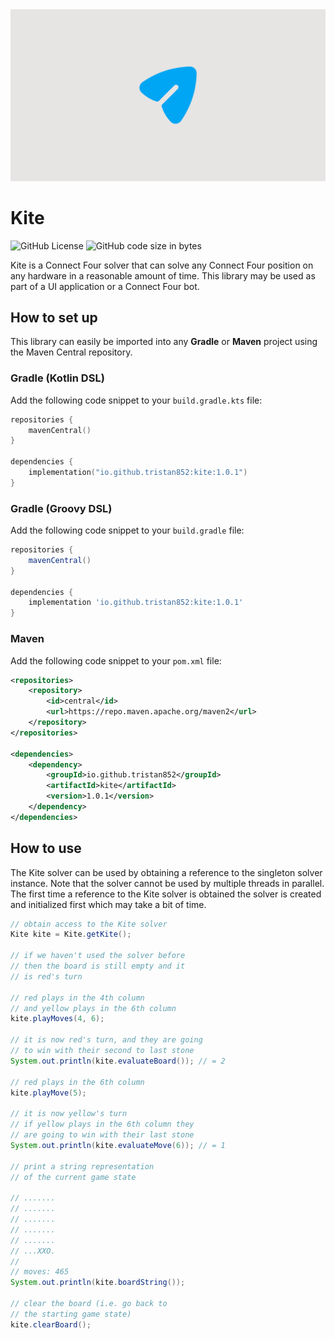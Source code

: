 <a href="/" >
    <img src="assets/images/brand/banner.png" alt="Kite banner" />
</a>

# Kite

![GitHub License](https://img.shields.io/github/license/tristan852/kite)
![GitHub code size in bytes](https://img.shields.io/github/languages/code-size/tristan852/kite)

Kite is a Connect Four solver that can solve any Connect Four position on any hardware in a reasonable amount of time.
This library may be used as part of a UI application or a Connect Four bot.

## How to set up

This library can easily be imported into any **Gradle** or **Maven** project using the Maven Central repository.

### Gradle (Kotlin DSL)

Add the following code snippet to your `build.gradle.kts` file:

```kotlin
repositories {
    mavenCentral()
}

dependencies {
    implementation("io.github.tristan852:kite:1.0.1")
}
```

### Gradle (Groovy DSL)

Add the following code snippet to your `build.gradle` file:

```groovy
repositories {
    mavenCentral()
}

dependencies {
    implementation 'io.github.tristan852:kite:1.0.1'
}
```

### Maven

Add the following code snippet to your `pom.xml` file:

```xml
<repositories>
    <repository>
        <id>central</id>
        <url>https://repo.maven.apache.org/maven2</url>
    </repository>
</repositories>

<dependencies>
    <dependency>
        <groupId>io.github.tristan852</groupId>
        <artifactId>kite</artifactId>
        <version>1.0.1</version>
    </dependency>
</dependencies>
```

## How to use

The Kite solver can be used by obtaining a reference to the singleton solver instance.
Note that the solver cannot be used by multiple threads in parallel.
The first time a reference to the Kite solver is obtained the solver is created and initialized first which may take a bit of time.

```java
// obtain access to the Kite solver
Kite kite = Kite.getKite();

// if we haven't used the solver before
// then the board is still empty and it
// is red's turn

// red plays in the 4th column
// and yellow plays in the 6th column
kite.playMoves(4, 6);

// it is now red's turn, and they are going
// to win with their second to last stone
System.out.println(kite.evaluateBoard()); // = 2

// red plays in the 6th column
kite.playMove(5);

// it is now yellow's turn
// if yellow plays in the 6th column they
// are going to win with their last stone
System.out.println(kite.evaluateMove(6)); // = 1

// print a string representation
// of the current game state

// .......
// .......
// .......
// .......
// .......
// ...XXO.
// 
// moves: 465
System.out.println(kite.boardString());

// clear the board (i.e. go back to
// the starting game state)
kite.clearBoard();
```
